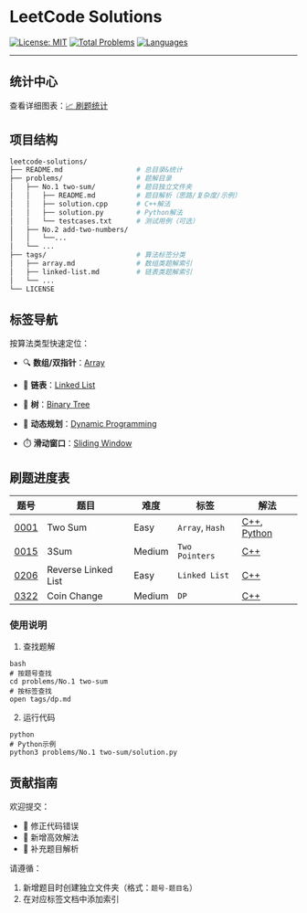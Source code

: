 # LeetCode Solutions 

[![License: MIT](https://img.shields.io/badge/License-MIT-green.svg)](https://opensource.org/licenses/MIT?) [![Total Problems](https://img.shields.io/badge/Total%20Solved-22-orange)](https://github.com/imReese/leetcode-solutions/tree/main/problems/) [![Languages](https://img.shields.io/badge/Languages-Python%20%7C%20C++-blue)]()

---

## 统计中心
查看详细图表：[📈 刷题统计](./utils/statistics.md)

## 项目结构

```bash
leetcode-solutions/
├── README.md                  # 总目录&统计
├── problems/                  # 题解目录
│   ├── No.1 two-sum/          # 题目独立文件夹
│   │   ├── README.md          # 题目解析（思路/复杂度/示例）
│   │   ├── solution.cpp       # C++解法
│   │   ├── solution.py        # Python解法
│   │   └── testcases.txt      # 测试用例（可选）
│   ├── No.2 add-two-numbers/
│   │   └──...
│   └── ...   
├── tags/                      # 算法标签分类
│   ├── array.md               # 数组类题解索引
│   ├── linked-list.md         # 链表类题解索引
│   └── ...
└── LICENSE
```


## 标签导航

按算法类型快速定位：
- 🔍 **数组/双指针**：[Array](./tags/array.md)
    
- 🔗 **链表**：[Linked List](./tags/linked-list.md)
    
- 🌲 **树**：[Binary Tree](./tags/binary-tree.md)
    
- 🧮 **动态规划**：[Dynamic Programming](./tags/dp.md)
    
- ⏱️ **滑动窗口**：[Sliding Window](./tags/sliding-window.md)


## 刷题进度表

| 题号 | 题目 | 难度 | 标签 | 解法 | 
|------|------|------|------|------|
| [0001](https://leetcode.cn/problems/two-sum/) | Two Sum | Easy | `Array`, `Hash` | [C++](https://github.com/imReese/leetcode-solutions/blob/main/problems/No.1%20two-sum/solution.cpp), [Python](https://github.com/imReese/leetcode-solutions/blob/main/problems/No.1%20two-sum/solution.py)|
| [0015](https://leetcode.cn/problems/3sum/) | 3Sum | Medium | `Two Pointers` | [C++](https://./problems/0015-3Sum/solution.cpp)|
| [0206](https://leetcode.cn/problems/reverse-linked-list/) | Reverse Linked List | Easy | `Linked List` | [C++](https://./problems/0206-Reverse-Linked-List/solution.cpp)|
| [0322](https://leetcode.cn/problems/coin-change/) | Coin Change | Medium | `DP` | [C++](https://./problems/0322-Coin-Change/solution.cpp)|


### 使用说明

1. 查找题解
```
bash
# 按题号查找
cd problems/No.1 two-sum
# 按标签查找
open tags/dp.md
```
2. 运行代码
```
python
# Python示例
python3 problems/No.1 two-sum/solution.py
```

## 贡献指南

欢迎提交：

- 🐛 修正代码错误
- 🚀 新增高效解法
- 📝 补充题目解析

请遵循：

1. 新增题目时创建独立文件夹（格式：`题号-题目名`）
2. 在对应标签文档中添加索引